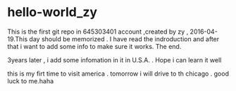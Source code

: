 # hello-world_zy
This is the first git repo in 645303401 account ,created by zy , 2016-04-19.This day should be memorized .
I have read the indroduction and after that i want to add some info to make sure it works.
The end.


3years later ,  i add some infomation in it in U.S.A. . Hope i can learn it well

this is my firt time to visit america . tomorrow i will drive to th chicago . good luck to me.haha
